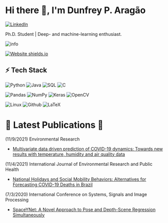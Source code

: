 # Hi there 👋, I'm Dunfrey P. Aragão

[![LinkedIn](https://img.shields.io/badge/LinkedIn-0077B5?style=for-the-badge&logo=linkedin&logoColor=white)](https://in.linkedin.com/in/dunfrey) 
  
Ph.D. Student | Deep- and machine-learning enthusiast.

![info](https://github-readme-stats.vercel.app/api?username=dunfrey)

[![Website shields.io](https://img.shields.io/website-up-down-green-red/http/shields.io.svg)](https://dunfrey.github.io/home)

## ⚡ Tech Stack


![Python](https://img.shields.io/badge/python-3670A0?style=for-the-badge&logo=python&logoColor=ffdd54) ![Java](https://img.shields.io/badge/Java-ED8B00?style=for-the-badge&logo=java&logoColor=white) ![SQL](https://img.shields.io/badge/-SQL-000?style=for-the-badge&logo=MySQL&logoColor=4479A1) ![C](https://img.shields.io/badge/c-%2300599C.svg?style=for-the-badge&logo=c&logoColor=white)

![Pandas](https://img.shields.io/badge/pandas-%23150458.svg?style=for-the-badge&logo=pandas&logoColor=white) ![NumPy](https://img.shields.io/badge/numpy-%23013243.svg?style=for-the-badge&logo=numpy&logoColor=white) ![Keras](https://img.shields.io/badge/Keras-%23D00000.svg?style=for-the-badge&logo=Keras&logoColor=white) ![OpenCV](https://img.shields.io/badge/opencv-%23white.svg?style=for-the-badge&logo=opencv&logoColor=white)
  
![Linux](https://img.shields.io/badge/Linux-FCC624?style=for-the-badge&logo=linux&logoColor=black) ![Github](https://img.shields.io/badge/github%20-%23121011.svg?&style=for-the-badge&logo=github&logoColor=white) ![LaTeX](https://img.shields.io/badge/latex-%23008080.svg?style=for-the-badge&logo=latex&logoColor=white)

# 🌟 Latest Publications 🌟

(11/9/2021) Environmental Research

- [Multivariate data driven prediction of COVID-19 dynamics: Towards new results with temperature, humidity and air quality data](https://www.sciencedirect.com/science/article/abs/pii/S0013935121016492?via%3Dihub)

(11/4/2021) International Journal of Environmental Research and Public Health 

- [National Holidays and Social Mobility Behaviors: Alternatives for Forecasting COVID-19 Deaths in Brazil](https://www.mdpi.com/1660-4601/18/21/11595)

(7/3/2020) International Conference on Systems, Signals and Image Processing

- [SpaceYNet: A Novel Approach to Pose and Depth-Scene Regression Simultaneously](https://ieeexplore.ieee.org/document/9145427)
